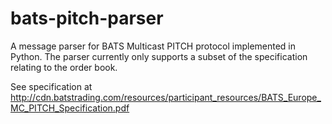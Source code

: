 bats-pitch-parser
=================

A message parser for BATS Multicast PITCH protocol implemented in Python. The parser currently 
only supports a subset of the specification relating to the order book.

See specification at http://cdn.batstrading.com/resources/participant_resources/BATS_Europe_MC_PITCH_Specification.pdf